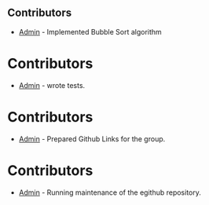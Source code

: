 ## Contributors

- [Admin](https://github.com/yourusername) - Implemented Bubble Sort algorithm 

# Contributors

- [Admin](https://github.com/yourusername) -  wrote tests.


# Contributors

- [Admin](https://github.com/yourusername) -  Prepared Github Links for the group.

# Contributors

- [Admin](https://github.com/yourusername) -  Running maintenance of the egithub repository.